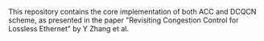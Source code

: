 This repository contains the core implementation of both ACC and DCQCN scheme, as presented in the paper "Revisiting Congestion Control for Lossless Ethernet" by Y Zhang et al.
